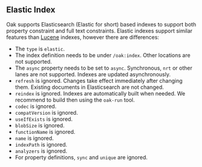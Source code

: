<!--
   Licensed to the Apache Software Foundation (ASF) under one or more
   contributor license agreements.  See the NOTICE file distributed with
   this work for additional information regarding copyright ownership.
   The ASF licenses this file to You under the Apache License, Version 2.0
   (the "License"); you may not use this file except in compliance with
   the License.  You may obtain a copy of the License at

       http://www.apache.org/licenses/LICENSE-2.0

   Unless required by applicable law or agreed to in writing, software
   distributed under the License is distributed on an "AS IS" BASIS,
   WITHOUT WARRANTIES OR CONDITIONS OF ANY KIND, either express or implied.
   See the License for the specific language governing permissions and
   limitations under the License.
  -->

## Elastic Index

Oak supports Elasticsearch (Elastic for short) based indexes to support 
both property constraint and full text constraints. 
Elastic indexes support similar features than [Lucene][lucene] indexes, 
however there are differences:

* The `type` is `elastic`.
* The index definition needs to be under `/oak:index`.
  Other locations are not supported.
* The `async` property needs to be set to `async`. 
  Synchronous, `nrt` or other lanes are not supported.
  Indexes are updated asynchronously.
* `refresh` is ignored.
  Changes take effect immediately after changing them.
  Existing documents in Elasticsearch are not changed.
* `reindex` is ignored.
  Indexes are automatically built when needed.
  We recommend to build then using the `oak-run` tool.
* `codec` is ignored.
* `compatVersion` is ignored.
* `useIfExists` is ignored.
* `blobSize` is ignored.
* `functionName` is ignored.
* `name` is ignored.
* `indexPath` is ignored.
* `analyzers` is ignored.
* For property definitions, `sync` and `unique` are ignored.

[lucene]: https://jackrabbit.apache.org/oak/docs/query/lucene.html
